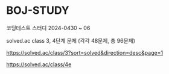# BOJ-STUDY
코딩테스트 스터디 2024-0430 ~ 06

solved.ac class 3, 4단계 문제 (각각 48문제, 총 96문제)

https://solved.ac/class/3?sort=solved&direction=desc&page=1

https://solved.ac/class/4e
